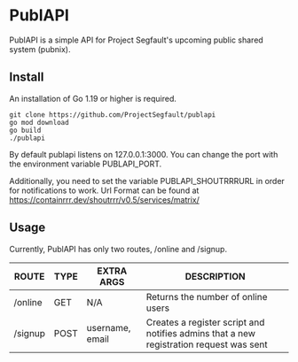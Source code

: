 # PublAPI

PublAPI is a simple API for Project Segfault's upcoming public shared system (pubnix).

## Install
An installation of Go 1.19 or higher is required.
```
git clone https://github.com/ProjectSegfault/publapi
go mod download 
go build 
./publapi
```

By default publapi listens on 127.0.0.1:3000. You can change the port with the environment variable PUBLAPI_PORT.

Additionally, you need to set the variable PUBLAPI_SHOUTRRRURL in order for notifications to work. Url Format can be found at https://containrrr.dev/shoutrrr/v0.5/services/matrix/

## Usage
Currently, PublAPI has only two routes, /online and /signup.

| ROUTE   | TYPE | EXTRA ARGS      | DESCRIPTION                        |
|---------|------|-----------------|------------------------------------|
| /online | GET  | N/A             | Returns the number of online users |
| /signup | POST | username, email | Creates a register script and notifies admins that a new registration request was sent |

